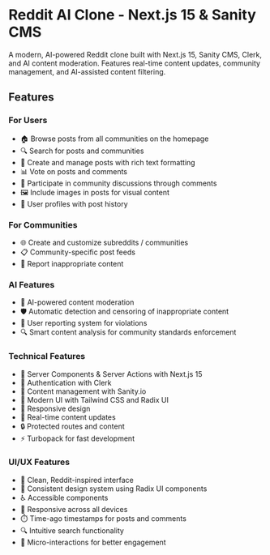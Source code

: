 # Reddit AI Clone - Next.js 15 & Sanity CMS

A modern, AI-powered Reddit clone built with Next.js 15, Sanity CMS, Clerk, and AI content moderation. Features real-time content updates, community management, and AI-assisted content filtering.

## Features

### For Users

- 🏠 Browse posts from all communities on the homepage
- 🔍 Search for posts and communities
- 📝 Create and manage posts with rich text formatting
- 📊 Vote on posts and comments
- 💬 Participate in community discussions through comments
- 🖼️ Include images in posts for visual content
- 👤 User profiles with post history

### For Communities

- 🌐 Create and customize subreddits / communities
- 📋 Community-specific post feeds
- 🚫 Report inappropriate content

### AI Features

- 🤖 AI-powered content moderation
- 🛡️ Automatic detection and censoring of inappropriate content
- 🚩 User reporting system for violations
- 🔍 Smart content analysis for community standards enforcement

### Technical Features

- 🚀 Server Components & Server Actions with Next.js 15
- 👤 Authentication with Clerk
- 📝 Content management with Sanity.io
- 🎨 Modern UI with Tailwind CSS and Radix UI
- 📱 Responsive design
- 🔄 Real-time content updates
- 🔒 Protected routes and content
- ⚡ Turbopack for fast development

### UI/UX Features

- 🎯 Clean, Reddit-inspired interface
- 🎨 Consistent design system using Radix UI components
- ♿ Accessible components
- 📱 Responsive across all devices
- ⏱️ Time-ago timestamps for posts and comments
- 🔍 Intuitive search functionality
- 💫 Micro-interactions for better engagement
